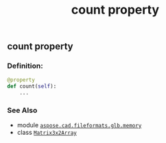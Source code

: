 ﻿---
title: count property
second_title: Aspose.CAD for Python via .NET API References
description: 
type: docs
weight: 30
url: /python-net/aspose.cad.fileformats.glb.memory/matrix3x2array/count/
is_root: false
---

## count property

### Definition:
```python
@property
def count(self):
    ...
```

### See Also
* module [`aspose.cad.fileformats.glb.memory`](../../)
* class [`Matrix3x2Array`](/cad/python-net/aspose.cad.fileformats.glb.memory/matrix3x2array)
